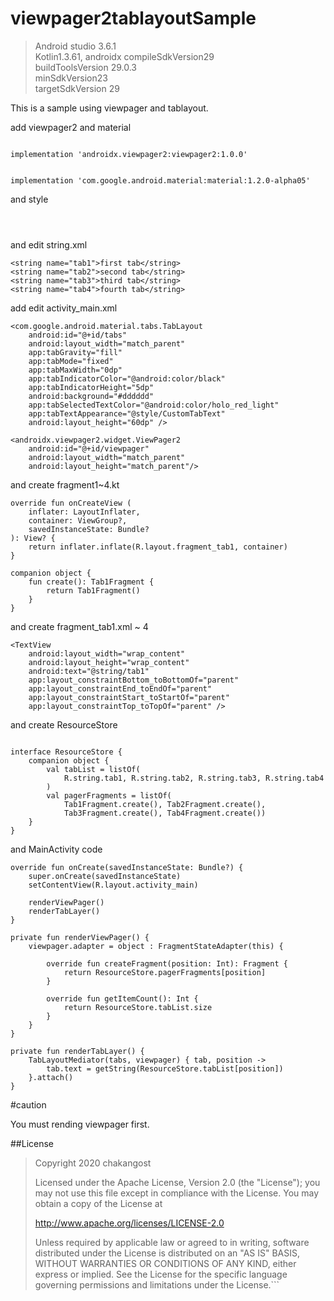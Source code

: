 # viewpager2tablayoutSample

>Android studio 3.6.1   
>Kotlin1.3.61, androidx 
>compileSdkVersion29    
>buildToolsVersion 29.0.3   
>minSdkVersion23    
>targetSdkVersion 29    

This is a sample using viewpager and tablayout.

add viewpager2 and material

<code>
implementation 'androidx.viewpager2:viewpager2:1.0.0'
    
implementation 'com.google.android.material:material:1.2.0-alpha05'
</code>


and style

<code>
<style name="CustomTabText" parent="TextAppearance.Design.Tab">
    <item name="android:textSize">22sp</item>
    <item name="android:textStyle">bold</item>
</style>
</code>

        
    
and edit string.xml 
    

    <string name="tab1">first tab</string>
    <string name="tab2">second tab</string>
    <string name="tab3">third tab</string>
    <string name="tab4">fourth tab</string>



add edit activity_main.xml


    <com.google.android.material.tabs.TabLayout
        android:id="@+id/tabs"
        android:layout_width="match_parent"
        app:tabGravity="fill"
        app:tabMode="fixed"
        app:tabMaxWidth="0dp"
        app:tabIndicatorColor="@android:color/black"
        app:tabIndicatorHeight="5dp"
        android:background="#dddddd"
        app:tabSelectedTextColor="@android:color/holo_red_light"
        app:tabTextAppearance="@style/CustomTabText"
        android:layout_height="60dp" />

    <androidx.viewpager2.widget.ViewPager2
        android:id="@+id/viewpager"
        android:layout_width="match_parent"
        android:layout_height="match_parent"/>


and create fragment1~4.kt




    override fun onCreateView (
        inflater: LayoutInflater,
        container: ViewGroup?,
        savedInstanceState: Bundle?
    ): View? {
        return inflater.inflate(R.layout.fragment_tab1, container)
    }

    companion object {
        fun create(): Tab1Fragment {
            return Tab1Fragment()
        }
    }


and create fragment_tab1.xml ~ 4




    <TextView
        android:layout_width="wrap_content"
        android:layout_height="wrap_content"
        android:text="@string/tab1"
        app:layout_constraintBottom_toBottomOf="parent"
        app:layout_constraintEnd_toEndOf="parent"
        app:layout_constraintStart_toStartOf="parent"
        app:layout_constraintTop_toTopOf="parent" />


and create ResourceStore


<pre><code>
interface ResourceStore {
    companion object {
        val tabList = listOf(
            R.string.tab1, R.string.tab2, R.string.tab3, R.string.tab4
        )
        val pagerFragments = listOf(
            Tab1Fragment.create(), Tab2Fragment.create(),
            Tab3Fragment.create(), Tab4Fragment.create())
    }
}
</code></pre>




and MainActivity code


    override fun onCreate(savedInstanceState: Bundle?) {
        super.onCreate(savedInstanceState)
        setContentView(R.layout.activity_main)

        renderViewPager()
        renderTabLayer()
    }

    private fun renderViewPager() {
        viewpager.adapter = object : FragmentStateAdapter(this) {

            override fun createFragment(position: Int): Fragment {
                return ResourceStore.pagerFragments[position]
            }

            override fun getItemCount(): Int {
                return ResourceStore.tabList.size
            }
        }
    }

    private fun renderTabLayer() {
        TabLayoutMediator(tabs, viewpager) { tab, position ->
            tab.text = getString(ResourceStore.tabList[position])
        }.attach()
    }


#caution

You must rending viewpager first.


##License
>Copyright 2020 chakangost
>
>Licensed under the Apache License, Version 2.0 (the "License");
>you may not use this file except in compliance with the License.
>You may obtain a copy of the License at
>
>http://www.apache.org/licenses/LICENSE-2.0
>
>Unless required by applicable law or agreed to in writing, software
>distributed under the License is distributed on an "AS IS" BASIS,
>WITHOUT WARRANTIES OR CONDITIONS OF ANY KIND, either express or implied.
>See the License for the specific language governing permissions and
>limitations under the License.```

